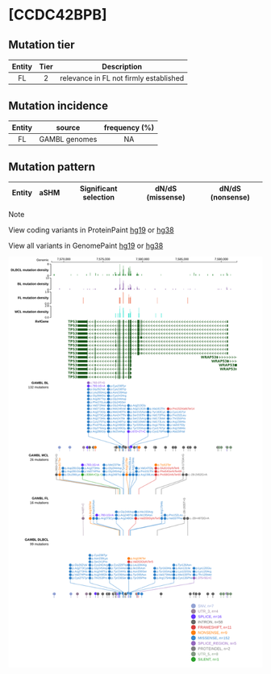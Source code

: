 # [CCDC42BPB]

## Mutation tier

|Entity|Tier|Description                           |
|:------:|:----:|--------------------------------------|
|FL    |2   |relevance in FL not firmly established|
## Mutation incidence

|Entity|source       |frequency (%)|
|:------:|:-------------:|:-------------:|
|FL    |GAMBL genomes|NA           |

## Mutation pattern

|Entity|aSHM|Significant selection|dN/dS (missense)|dN/dS (nonsense)|
|:------:|:----:|:---------------------:|:----------------:|:----------------:|


> [!NOTE]
View coding variants in ProteinPaint [hg19](https://www.bcgsc.ca/downloads/morinlab/GAMBL/test/genes/CCDC42BPB_protein.html)  or [hg38](https://www.bcgsc.ca/downloads/morinlab/GAMBL/test/genes/CCDC42BPB_protein_hg38.html)

View all variants in GenomePaint [hg19](https://www.bcgsc.ca/downloads/morinlab/GAMBL/test/genes/CCDC42BPB.html)  or [hg38](https://www.bcgsc.ca/downloads/morinlab/GAMBL/test/genes/CCDC42BPB_hg38.html)

![image](images/proteinpaint/CCDC42BPB.svg)
